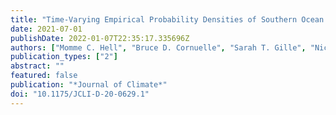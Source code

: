 ```yaml
---
title: "Time-Varying Empirical Probability Densities of Southern Ocean Surface Winds: Linking the Leading Mode to SAM and Quantifying Wind Product Differences"
date: 2021-07-01
publishDate: 2022-01-07T22:35:17.335696Z
authors: ["Momme C. Hell", "Bruce D. Cornuelle", "Sarah T. Gille", "Nicholas J. Lutsko"]
publication_types: ["2"]
abstract: ""
featured: false
publication: "*Journal of Climate*"
doi: "10.1175/JCLI-D-20-0629.1"
---
```


